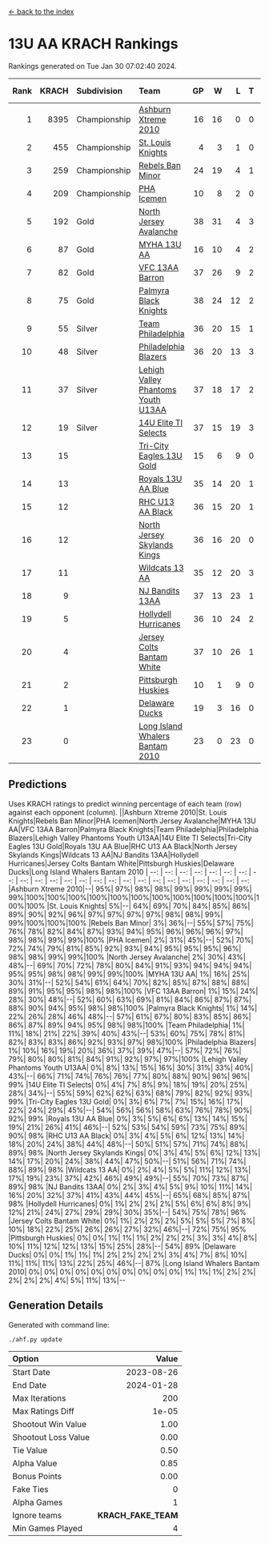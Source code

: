 [<- back to the index](readme.md)
# 13U AA KRACH Rankings
Rankings generated on Tue Jan 30 07:02:40 2024.

Rank|KRACH|Subdivision|Team|GP|W|L|T|OTW|OTL|SoS|Exp Wins|Win Diff
---:|---:|:---|:---|---:|---:|---:|---:|---:|---:|---:|---:|---:
1|8395|Championship|[Ashburn Xtreme 2010](https://gamesheetstats.com/seasons/3659/teams/140527/schedule)|16|16|0|0|0|0|95|16.8|-0.0
2|455|Championship|[St. Louis Knights](https://gamesheetstats.com/seasons/3659/teams/143323/schedule)|4|3|1|0|0|0|1700|3.8|-0.0
3|259|Championship|[Rebels Ban Minor](https://gamesheetstats.com/seasons/3659/teams/140539/schedule)|24|19|4|1|0|0|713|20.4|0.0
4|209|Championship|[PHA Icemen](https://gamesheetstats.com/seasons/3659/teams/143321/schedule)|10|8|2|0|2|0|68|8.9|0.0
5|192|Gold|[North Jersey Avalanche](https://gamesheetstats.com/seasons/3659/teams/140535/schedule)|38|31|4|3|0|0|252|33.4|0.0
6|87|Gold|[MYHA 13U AA](https://gamesheetstats.com/seasons/3659/teams/140533/schedule)|16|10|4|2|1|0|62|11.9|0.0
7|82|Gold|[VFC 13AA Barron](https://gamesheetstats.com/seasons/3659/teams/140544/schedule)|37|26|9|2|2|3|44|27.9|0.0
8|75|Gold|[Palmyra Black Knights](https://gamesheetstats.com/seasons/3659/teams/140537/schedule)|38|24|12|2|4|0|476|25.9|0.0
9|55|Silver|[Team Philadelphia](https://gamesheetstats.com/seasons/3659/teams/140542/schedule)|36|20|15|1|0|1|509|21.4|0.0
10|48|Silver|[Philadelphia Blazers](https://gamesheetstats.com/seasons/3659/teams/140538/schedule)|36|20|13|3|3|2|502|22.4|0.0
11|37|Silver|[Lehigh Valley Phantoms Youth U13AA](https://gamesheetstats.com/seasons/3659/teams/140531/schedule)|37|18|17|2|1|3|280|19.9|0.0
12|19|Silver|[14U Elite TI Selects](https://gamesheetstats.com/seasons/3659/teams/140526/schedule)|37|15|19|3|1|1|483|17.4|0.0
13|15||[Tri-City Eagles 13U Gold](https://gamesheetstats.com/seasons/3659/teams/140543/schedule)|15|6|9|0|1|2|47|6.9|0.0
14|13||[Royals 13U AA Blue](https://gamesheetstats.com/seasons/3659/teams/140541/schedule)|35|14|20|1|0|2|48|15.4|0.0
15|12||[RHC U13 AA Black](https://gamesheetstats.com/seasons/3659/teams/140540/schedule)|36|15|20|1|1|0|48|16.4|0.0
16|12||[North Jersey Skylands Kings](https://gamesheetstats.com/seasons/3659/teams/140536/schedule)|36|16|20|0|3|1|52|16.9|0.0
17|11||[Wildcats 13 AA](https://gamesheetstats.com/seasons/3659/teams/140545/schedule)|35|12|20|3|0|0|51|14.4|0.0
18|9||[NJ Bandits 13AA](https://gamesheetstats.com/seasons/3659/teams/140534/schedule)|37|13|23|1|2|5|279|14.4|0.0
19|5||[Hollydell Hurricanes](https://gamesheetstats.com/seasons/3659/teams/140529/schedule)|36|10|24|2|2|0|265|11.9|0.0
20|4||[Jersey Colts Bantam White](https://gamesheetstats.com/seasons/3659/teams/140530/schedule)|37|10|26|1|1|2|47|11.4|0.0
21|2||[Pittsburgh Huskies](https://gamesheetstats.com/seasons/3659/teams/149413/schedule)|10|1|9|0|0|1|843|1.9|0.0
22|1||[Delaware Ducks](https://gamesheetstats.com/seasons/3659/teams/140528/schedule)|19|3|16|0|0|1|30|3.9|0.0
23|0||[Long Island Whalers Bantam 2010](https://gamesheetstats.com/seasons/3659/teams/140532/schedule)|23|0|23|0|0|0|52|0.9|0.0

## Predictions
Uses KRACH ratings to predict winning percentage of each team (row) against each opponent (column).
||Ashburn Xtreme 2010|St. Louis Knights|Rebels Ban Minor|PHA Icemen|North Jersey Avalanche|MYHA 13U AA|VFC 13AA Barron|Palmyra Black Knights|Team Philadelphia|Philadelphia Blazers|Lehigh Valley Phantoms Youth U13AA|14U Elite TI Selects|Tri-City Eagles 13U Gold|Royals 13U AA Blue|RHC U13 AA Black|North Jersey Skylands Kings|Wildcats 13 AA|NJ Bandits 13AA|Hollydell Hurricanes|Jersey Colts Bantam White|Pittsburgh Huskies|Delaware Ducks|Long Island Whalers Bantam 2010
| --: | --: | --: | --: | --: | --: | --: | --: | --: | --: | --: | --: | --: | --: | --: | --: | --: | --: | --: | --: | --: | --: | --: | --: 
|Ashburn Xtreme 2010|--| 95%| 97%| 98%| 98%| 99%| 99%| 99%| 99%| 99%|100%|100%|100%|100%|100%|100%|100%|100%|100%|100%|100%|100%|100%
|St. Louis Knights|  5%|--| 64%| 69%| 70%| 84%| 85%| 86%| 89%| 90%| 92%| 96%| 97%| 97%| 97%| 97%| 98%| 98%| 99%| 99%|100%|100%|100%
|Rebels Ban Minor|  3%| 36%|--| 55%| 57%| 75%| 76%| 78%| 82%| 84%| 87%| 93%| 94%| 95%| 96%| 96%| 96%| 97%| 98%| 98%| 99%| 99%|100%
|PHA Icemen|  2%| 31%| 45%|--| 52%| 70%| 72%| 74%| 79%| 81%| 85%| 92%| 93%| 94%| 95%| 95%| 95%| 96%| 98%| 98%| 99%| 99%|100%
|North Jersey Avalanche|  2%| 30%| 43%| 48%|--| 69%| 70%| 72%| 78%| 80%| 84%| 91%| 93%| 94%| 94%| 94%| 95%| 95%| 98%| 98%| 99%| 99%|100%
|MYHA 13U AA|  1%| 16%| 25%| 30%| 31%|--| 52%| 54%| 61%| 64%| 70%| 82%| 85%| 87%| 88%| 88%| 89%| 91%| 95%| 95%| 98%| 98%|100%
|VFC 13AA Barron|  1%| 15%| 24%| 28%| 30%| 48%|--| 52%| 60%| 63%| 69%| 81%| 84%| 86%| 87%| 87%| 88%| 90%| 94%| 95%| 98%| 98%|100%
|Palmyra Black Knights|  1%| 14%| 22%| 26%| 28%| 46%| 48%|--| 57%| 61%| 67%| 80%| 83%| 85%| 86%| 86%| 87%| 89%| 94%| 95%| 98%| 98%|100%
|Team Philadelphia|  1%| 11%| 18%| 21%| 22%| 39%| 40%| 43%|--| 53%| 60%| 75%| 78%| 81%| 82%| 83%| 83%| 86%| 92%| 93%| 97%| 98%|100%
|Philadelphia Blazers|  1%| 10%| 16%| 19%| 20%| 36%| 37%| 39%| 47%|--| 57%| 72%| 76%| 79%| 80%| 80%| 81%| 84%| 91%| 92%| 97%| 97%|100%
|Lehigh Valley Phantoms Youth U13AA|  0%|  8%| 13%| 15%| 16%| 30%| 31%| 33%| 40%| 43%|--| 66%| 71%| 74%| 76%| 76%| 77%| 80%| 88%| 90%| 96%| 96%| 99%
|14U Elite TI Selects|  0%|  4%|  7%|  8%|  9%| 18%| 19%| 20%| 25%| 28%| 34%|--| 55%| 59%| 62%| 62%| 63%| 68%| 79%| 82%| 92%| 93%| 99%
|Tri-City Eagles 13U Gold|  0%|  3%|  6%|  7%|  7%| 15%| 16%| 17%| 22%| 24%| 29%| 45%|--| 54%| 56%| 56%| 58%| 63%| 76%| 78%| 90%| 92%| 99%
|Royals 13U AA Blue|  0%|  3%|  5%|  6%|  6%| 13%| 14%| 15%| 19%| 21%| 26%| 41%| 46%|--| 52%| 53%| 54%| 59%| 73%| 75%| 89%| 90%| 98%
|RHC U13 AA Black|  0%|  3%|  4%|  5%|  6%| 12%| 13%| 14%| 18%| 20%| 24%| 38%| 44%| 48%|--| 50%| 51%| 57%| 71%| 74%| 88%| 89%| 98%
|North Jersey Skylands Kings|  0%|  3%|  4%|  5%|  6%| 12%| 13%| 14%| 17%| 20%| 24%| 38%| 44%| 47%| 50%|--| 51%| 56%| 71%| 74%| 88%| 89%| 98%
|Wildcats 13 AA|  0%|  2%|  4%|  5%|  5%| 11%| 12%| 13%| 17%| 19%| 23%| 37%| 42%| 46%| 49%| 49%|--| 55%| 70%| 73%| 87%| 89%| 98%
|NJ Bandits 13AA|  0%|  2%|  3%|  4%|  5%|  9%| 10%| 11%| 14%| 16%| 20%| 32%| 37%| 41%| 43%| 44%| 45%|--| 65%| 68%| 85%| 87%| 98%
|Hollydell Hurricanes|  0%|  1%|  2%|  2%|  2%|  5%|  6%|  6%|  8%|  9%| 12%| 21%| 24%| 27%| 29%| 29%| 30%| 35%|--| 54%| 75%| 78%| 96%
|Jersey Colts Bantam White|  0%|  1%|  2%|  2%|  2%|  5%|  5%|  5%|  7%|  8%| 10%| 18%| 22%| 25%| 26%| 26%| 27%| 32%| 46%|--| 72%| 75%| 95%
|Pittsburgh Huskies|  0%|  0%|  1%|  1%|  1%|  2%|  2%|  2%|  3%|  3%|  4%|  8%| 10%| 11%| 12%| 12%| 13%| 15%| 25%| 28%|--| 54%| 89%
|Delaware Ducks|  0%|  0%|  1%|  1%|  1%|  2%|  2%|  2%|  2%|  3%|  4%|  7%|  8%| 10%| 11%| 11%| 11%| 13%| 22%| 25%| 46%|--| 87%
|Long Island Whalers Bantam 2010|  0%|  0%|  0%|  0%|  0%|  0%|  0%|  0%|  0%|  0%|  1%|  1%|  1%|  2%|  2%|  2%|  2%|  2%|  4%|  5%| 11%| 13%|--

## Generation Details

Generated with command line:
```
./ahf.py update
```

| Option | Value |
| :----- | ----: |
| Start Date | 2023-08-26 |
| End Date | 2024-01-28 |
| Max Iterations | 200 |
| Max Ratings Diff | 1e-05 |
| Shootout Win Value | 1.00 |
| Shootout Loss Value | 0.00 |
| Tie Value | 0.50 |
| Alpha Value | 0.85 |
| Bonus Points | 0.00 |
| Fake Ties | 0 |
| Alpha Games | 1 |
| Ignore teams | __KRACH_FAKE_TEAM__ |
| Min Games Played | 4 |

